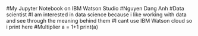 #My Jupyter Notebook on IBM Watson Studio
#Nguyen Dang Anh
#Data scientist
#I am interested in data science because i like working with data and see through the meaning behind them
#I cant use IBM Watson cloud so i print here
#Multiplier
a = 1+1
print(a)
